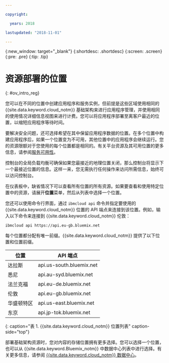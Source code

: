 ```yaml
---

copyright:

  years: 2018

lastupdated: "2018-11-01"

---
```


{:new_window: target="_blank"}
{:shortdesc: .shortdesc}
{:screen: .screen}
{:pre: .pre}
{:tip: .tip}

# 资源部署的位置 
{: #ov_intro_reg}

您可以在不同的位置中创建应用程序和服务实例，但前提是这些区域使用相同的 {{site.data.keyword.cloud_notm}} 基础架构来进行应用程序管理，并使用相同的使用情况详细信息视图来进行计费。您可以将应用程序部署至离客户最近的位置，以缩短应用程序等待时间。 

要解决安全问题，还可选择希望在其中保留应用程序数据的位置。在多个位置中构建应用程序后，如果一个位置变为不可用，其他位置中的应用程序会继续运行。您的资源限额对于您使用的每个位置都是相同的。有关平台资源及其可用位置的更多信息，请参阅[服务可用性](/docs/resources/service_region.html)。

控制台的全局负载均衡可确保如果您最接近的地理位置关闭，那么控制台将显示下一个最接近位置的信息。这样一来，您无需执行任何操作来访问所需信息，始终可以访问控制台。

在仪表板中，缺省情况下可以查看所有位置的所有资源。如果要查看和使用特定位置中的资源，请展开**位置**菜单，然后从列表中选择一个位置。 

您还可以使用命令行界面，通过 `ibmcloud api` 命令并指定要使用的 {{site.data.keyword.cloud_notm}} 位置的 API 端点来连接到该位置。例如，输入以下命令来连接到 {{site.data.keyword.cloud_notm}} 伦敦：

```
ibmcloud api https://api.eu-gb.bluemix.net
```

每个位置都分配有唯一前缀。{{site.data.keyword.cloud_notm}} 提供了以下位置和位置前缀。

| **位置** | **API 端点** |
|-----------------|-------------------|
|达拉斯| api.us-south.bluemix.net |
|悉尼|api.au-syd.bluemix.net|
| 法兰克福|api.eu-de.bluemix.net|
|伦敦 |api.eu-gb.bluemix.net|
|华盛顿特区|api.us-east.bluemix.net|
|东京| api.jp-tok.bluemix.net |
{: caption="表 1. {{site.data.keyword.cloud_notm}} 位置列表" caption-side="top"}

部署基础架构资源时，您对内容的存储位置拥有更多选择。您可以选择一个位置，也可以从 {{site.data.keyword.Bluemix_notm}} 中数据中心列表中进行选择。有关更多信息，请参阅 [{{site.data.keyword.cloud_notm}} 数据中心](data-centers.html)。

